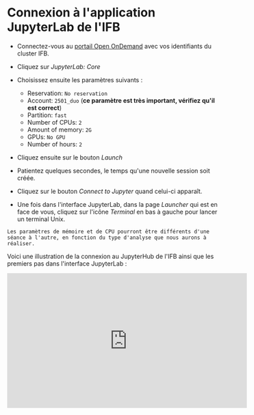 # Connexion à l'application JupyterLab de l'IFB

- Connectez-vous au <a href="https://ondemand.cluster.france-bioinformatique.fr/" target="_blank">portail Open OnDemand</a> avec vos identifiants du cluster IFB.
- Cliquez sur *JupyterLab: Core*
- Choisissez ensuite les paramètres suivants :
    - Reservation: `No reservation` 
    - Account: `2501_duo` (**ce paramètre est très important, vérifiez qu'il est correct**)
    - Partition: `fast`
    - Number of CPUs: `2`
    - Amount of memory: `2G`
    - GPUs: `No GPU`
    - Number of hours: `2`

- Cliquez ensuite sur le bouton *Launch*
- Patientez quelques secondes, le temps qu'une nouvelle session soit créée.
- Cliquez sur le bouton *Connect to Jupyter* quand celui-ci apparaît.
- Une fois dans l'interface JupyterLab, dans la page *Launcher* qui est en face de vous, cliquez sur l'icône *Terminal* en bas à gauche pour lancer un terminal Unix.


```{note}
Les paramètres de mémoire et de CPU pourront être différents d'une séance à l'autre, en fonction du type d'analyse que nous aurons à réaliser.
```

Voici une illustration de la connexion au JupyterHub de l'IFB ainsi que les premiers pas dans l'interface JupyterLab :

<iframe width="560" height="315" src="https://www.youtube-nocookie.com/embed/LIUKSxrPBnc" title="YouTube video player" frameborder="0" allow="accelerometer; autoplay; clipboard-write; encrypted-media; gyroscope; picture-in-picture; web-share" allowfullscreen></iframe>

